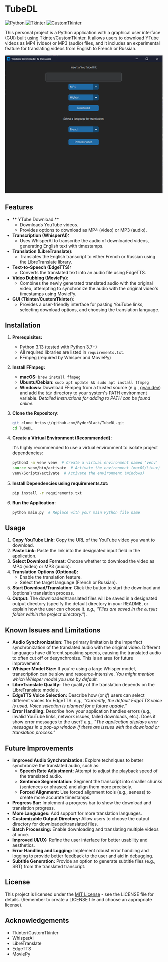# TubeDL

[![Python](https://img.shields.io/badge/Python-3.13-blue.svg)](https://www.python.org/)
[![Tkinter](https://img.shields.io/badge/Tkinter-GUI-yellow.svg)](https://docs.python.org/3/library/tkinter.html)
[![CustomTkinter](https://img.shields.io/badge/CustomTkinter-GUI-orange.svg)](https://github.com/TomSchimansky/CustomTkinter)

This personal project is a Python application with a graphical user interface (GUI) built using Tkinter/CustomTkinter. It allows users to download YTube videos as MP4 (video) or MP3 (audio) files, and it includes an experimental feature for translating videos from English to French or Russian.

![Main Screen](./tubeDL_01.png) 

## Features

*   ** YTube Download:**
    *   Downloads YouTube videos.
    *   Provides options to download as MP4 (video) or MP3 (audio).
*   **Transcription (WhisperAI):**
    *   Uses WhisperAI to transcribe the audio of downloaded videos, generating English text with timestamps.
*   **Translation (LibreTranslate):**
    *   Translates the English transcript to either French or Russian using the LibreTranslate library.
*   **Text-to-Speech (EdgeTTS):**
    *   Converts the translated text into an audio file using EdgeTTS.
*   **Video Dubbing (MoviePy):**
    *   Combines the newly generated translated audio with the original video, attempting to synchronize the audio with the original video's timestamps using MoviePy.
*   **GUI (Tkinter/CustomTkinter):**
    *   Provides a user-friendly interface for pasting YouTube links, selecting download options, and choosing the translation language.

## Installation

1.  **Prerequisites:**
    *   Python 3.13 (tested with Python 3.7+)
    *   All required libraries are listed in `requirements.txt`.
    *   FFmpeg (required by Whisper and MoviePy)

2.  **Install FFmpeg:**

    *   **macOS:** `brew install ffmpeg`
    *   **Ubuntu/Debian:** `sudo apt update && sudo apt install ffmpeg`
    *   **Windows:** Download FFmpeg from a trusted source (e.g., [gyan.dev](https://www.gyan.dev/ffmpeg/builds/)) and add the `bin` directory to your system's PATH environment variable.  *Detailed instructions for adding to PATH can be found online.*

3.  **Clone the Repository:**

    ```bash
    git clone https://github.com/RyderBlack/TubeDL.git
    cd TubeDL 
    ```

4.  **Create a Virtual Environment (Recommended):**

    It's highly recommended to use a virtual environment to isolate project dependencies:

    ```bash
    python3 -m venv venv  # Create a virtual environment named 'venv'
    source venv/bin/activate  # Activate the environment (macOS/Linux)
    venv\Scripts\activate  # Activate the environment (Windows)
    ```

5.  **Install Dependencies using requirements.txt:**

    ```bash
    pip install -r requirements.txt
    ```

6.  **Run the Application:**

    ```bash
    python main.py  # Replace with your main Python file name
    ```

## Usage

1.  **Copy YouTube Link:** Copy the URL of the YouTube video you want to download.
2.  **Paste Link:** Paste the link into the designated input field in the application.
3.  **Select Download Format:** Choose whether to download the video as MP4 (video) or MP3 (audio).
4.  **Translation Options (Optional):**
    *   Enable the translation feature.
    *   Select the target language (French or Russian).
5.  **Start Download/Translation:** Click the button to start the download and (optional) translation process.
6.  **Output:** The downloaded/translated files will be saved in a designated output directory (specify the default directory in your README, or explain how the user can choose it. *e.g., "Files are saved in the `output` folder within the project directory."*).

## Known Issues and Limitations

*   **Audio Synchronization:** The primary limitation is the imperfect synchronization of the translated audio with the original video.  Different languages have different speaking speeds, causing the translated audio to often cut off or desynchronize. This is an area for future improvement.
* **Whisper Model Size:**  If you're using a large Whisper model, transcription can be slow and resource-intensive.  *You might mention which Whisper model you use by default.*
*   **LibreTranslate Quality:** The quality of the translation depends on the LibreTranslate models.
* **EdgeTTS Voice Selection:** Describe how (or *if*) users can select different voices for EdgeTTS.  *e.g., "Currently, the default EdgeTTS voice is used.  Voice selection is planned for a future update."*
* **Error Handling:** Describe how your application handles errors (e.g., invalid YouTube links, network issues, failed downloads, etc.). Does it show error messages to the user? *e.g., "The application displays error messages in a pop-up window if there are issues with the download or translation process."*

## Future Improvements

*   **Improved Audio Synchronization:** Explore techniques to better synchronize the translated audio, such as:
    *   **Speech Rate Adjustment:**  Attempt to adjust the playback speed of the translated audio.
    *   **Sentence Segmentation:**  Segment the transcript into smaller chunks (sentences or phrases) and align them more precisely.
    *   **Forced Alignment:**  Use forced alignment tools (e.g., aeneas) to create more accurate timestamps.
*   **Progress Bar:**  Implement a progress bar to show the download and translation progress.
*   **More Languages:** Add support for more translation languages.
*   **Customizable Output Directory:** Allow users to choose the output directory for downloaded/translated files.
*   **Batch Processing:**  Enable downloading and translating multiple videos at once.
* **Improved UI/UX:**  Refine the user interface for better usability and aesthetics.
* **Error Handling and Logging:** Implement robust error handling and logging to provide better feedback to the user and aid in debugging.
* **Subtitle Generation:** Provide an option to generate subtitle files (e.g., SRT) from the translated transcript.

## License

This project is licensed under the [MIT License](LICENSE) - see the LICENSE file for details. (Remember to create a LICENSE file and choose an appropriate license).

## Acknowledgements

*   Tkinter/CustomTkinter
*   WhisperAI
*   LibreTranslate
*   EdgeTTS
*   MoviePy
